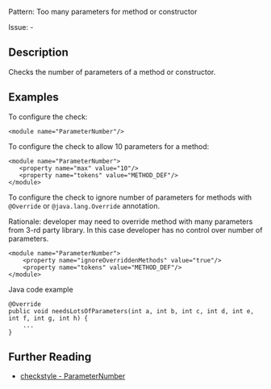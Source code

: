 Pattern: Too many parameters for method or constructor

Issue: -

## Description

Checks the number of parameters of a method or constructor. 

## Examples

To configure the check: 
    
    
    <module name="ParameterNumber"/>
            

To configure the check to allow 10 parameters for a method: 
    
    
    <module name="ParameterNumber">
       <property name="max" value="10"/>
       <property name="tokens" value="METHOD_DEF"/>
    </module>
            

To configure the check to ignore number of parameters for methods with `@Override` or `@java.lang.Override` annotation. 

Rationale: developer may need to override method with many parameters from 3-rd party library. In this case developer has no control over number of parameters. 
    
    
    <module name="ParameterNumber">
        <property name="ignoreOverriddenMethods" value="true"/>
        <property name="tokens" value="METHOD_DEF"/>
    </module>
              

Java code example 
    
    
    @Override
    public void needsLotsOfParameters(int a, int b, int c, int d, int e, int f, int g, int h) {
        ...
    }

## Further Reading

* [checkstyle - ParameterNumber](http://checkstyle.sourceforge.net/config_sizes.html#ParameterNumber)